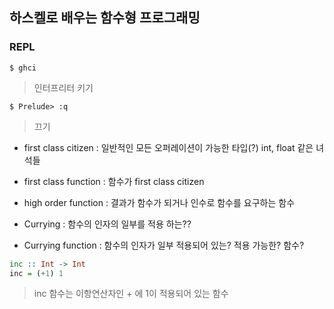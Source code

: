 ## 하스켈로 배우는 함수형 프로그래밍

### REPL

```
$ ghci
```
> 인터프리터 키기

```
$ Prelude> :q
```
> 끄기


* first class citizen : 일반적인 모든 오퍼레이션이 가능한 타입(?) int, float 같은 녀석들

* first class function : 함수가 first class citizen

* high order function : 결과가 함수가 되거나 인수로 함수를 요구하는 함수

* Currying : 함수의 인자의 일부를 적용 하는??

* Currying function : 함수의 인자가 일부 적용되어 있는? 적용 가능한? 함수?

```haskell
inc :: Int -> Int
inc = (+1) 1
```
> inc 함수는 이항연산자인 + 에 1이 적용되어 있는 함수

